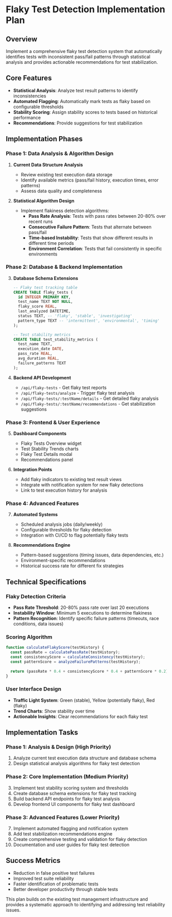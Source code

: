 # Flaky Test Detection Implementation Plan

## Overview
Implement a comprehensive flaky test detection system that automatically identifies tests with inconsistent pass/fail patterns through statistical analysis and provides actionable recommendations for test stabilization.

## Core Features
- **Statistical Analysis**: Analyze test result patterns to identify inconsistencies
- **Automated Flagging**: Automatically mark tests as flaky based on configurable thresholds
- **Stability Scoring**: Assign stability scores to tests based on historical performance
- **Recommendations**: Provide suggestions for test stabilization

## Implementation Phases

### Phase 1: Data Analysis & Algorithm Design
1. **Current Data Structure Analysis**
   - Review existing test execution data storage
   - Identify available metrics (pass/fail history, execution times, error patterns)
   - Assess data quality and completeness

2. **Statistical Algorithm Design**
   - Implement flakiness detection algorithms:
     - **Pass Rate Analysis**: Tests with pass rates between 20-80% over recent runs
     - **Consecutive Failure Pattern**: Tests that alternate between pass/fail
     - **Time-based Instability**: Tests that show different results in different time periods
     - **Environment Correlation**: Tests that fail consistently in specific environments

### Phase 2: Database & Backend Implementation
3. **Database Schema Extensions**
   ```sql
   -- Flaky test tracking table
   CREATE TABLE flaky_tests (
     id INTEGER PRIMARY KEY,
     test_name TEXT NOT NULL,
     flaky_score REAL,
     last_analyzed DATETIME,
     status TEXT, -- 'flaky', 'stable', 'investigating'
     pattern_type TEXT -- 'intermittent', 'environmental', 'timing'
   );
   
   -- Test stability metrics
   CREATE TABLE test_stability_metrics (
     test_name TEXT,
     execution_date DATE,
     pass_rate REAL,
     avg_duration REAL,
     failure_patterns TEXT
   );
   ```

4. **Backend API Development**
   - `/api/flaky-tests` - Get flaky test reports
   - `/api/flaky-tests/analyze` - Trigger flaky test analysis
   - `/api/flaky-tests/:testName/details` - Get detailed flaky analysis
   - `/api/flaky-tests/:testName/recommendations` - Get stabilization suggestions

### Phase 3: Frontend & User Experience
5. **Dashboard Components**
   - Flaky Tests Overview widget
   - Test Stability Trends charts
   - Flaky Test Details modal
   - Recommendations panel

6. **Integration Points**
   - Add flaky indicators to existing test result views
   - Integrate with notification system for new flaky detections
   - Link to test execution history for analysis

### Phase 4: Advanced Features
7. **Automated Systems**
   - Scheduled analysis jobs (daily/weekly)
   - Configurable thresholds for flaky detection
   - Integration with CI/CD to flag potentially flaky tests

8. **Recommendations Engine**
   - Pattern-based suggestions (timing issues, data dependencies, etc.)
   - Environment-specific recommendations
   - Historical success rate for different fix strategies

## Technical Specifications

### Flaky Detection Criteria
- **Pass Rate Threshold**: 20-80% pass rate over last 20 executions
- **Instability Window**: Minimum 5 executions to determine flakiness
- **Pattern Recognition**: Identify specific failure patterns (timeouts, race conditions, data issues)

### Scoring Algorithm
```javascript
function calculateFlakyScore(testHistory) {
  const passRate = calculatePassRate(testHistory);
  const consistencyScore = calculateConsistency(testHistory);
  const patternScore = analyzeFailurePatterns(testHistory);
  
  return (passRate * 0.4 + consistencyScore * 0.4 + patternScore * 0.2);
}
```

### User Interface Design
- **Traffic Light System**: Green (stable), Yellow (potentially flaky), Red (flaky)
- **Trend Charts**: Show stability over time
- **Actionable Insights**: Clear recommendations for each flaky test

## Implementation Tasks

### Phase 1: Analysis & Design (High Priority)
1. Analyze current test execution data structure and database schema
2. Design statistical analysis algorithms for flaky test detection

### Phase 2: Core Implementation (Medium Priority)
3. Implement test stability scoring system and thresholds
4. Create database schema extensions for flaky test tracking
5. Build backend API endpoints for flaky test analysis
6. Develop frontend UI components for flaky test dashboard

### Phase 3: Advanced Features (Lower Priority)
7. Implement automated flagging and notification system
8. Add test stabilization recommendations engine
9. Create comprehensive testing and validation for flaky detection
10. Documentation and user guides for flaky test detection

## Success Metrics
- Reduction in false positive test failures
- Improved test suite reliability
- Faster identification of problematic tests
- Better developer productivity through stable tests

This plan builds on the existing test management infrastructure and provides a systematic approach to identifying and addressing test reliability issues.